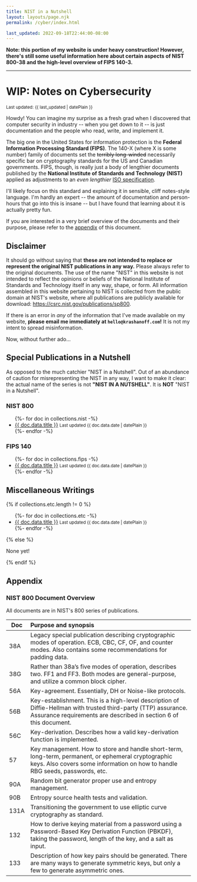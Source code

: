```yaml
---
title: NIST in a Nutshell
layout: layouts/page.njk
permalink: /cyber/index.html

last_updated: 2022-09-18T22:44:00-08:00
---
```


**Note: this portion of my website is under heavy construction! However, there's still some useful information here about certain aspects of NIST 800-38 and the high-level overview of FIPS 140-3.**

***

# WIP: Notes on Cybersecurity

<small>Last updated: <date>{{ last_updated | datePlain }}</date></small>

Howdy! You can imagine my surprise as a fresh grad when I discovered that computer security in industry -- when you get down to it -- is just documentation and the people who read, write, and implement it.

The big one in the United States for information protection is the **Federal Information Processing Standard (FIPS)**. The 140-X (where X is some number) family of documents set the ~~terribly long-winded~~ necessarily specific bar on cryptography standards for the US and Canadian governments. FIPS, though, is really just a body of lengthier documents published by the **National Institute of Standards and Technology (NIST)** applied as adjustments to an *even lengthier* [ISO specification](https://www.iso.org/standard/52906.html).

I'll likely focus on this standard and explaining it in sensible, cliff notes-style language. I'm hardly an expert -- the amount of documentation and person-hours that go into this is insane -- but I have found that learning about it is actually pretty fun.

If you are interested in a very brief overview of the documents and their purpose, please refer to the [appendix](#appendix) of this document.

## Disclaimer

It should go without saying that **these are not intended to replace or represent the original NIST publications in any way.** Please always refer to the original documents. The use of the name "NIST" in this website is not intended to reflect the opinions or beliefs of the National Institute of Standards and Technology itself in any way, shape, or form. All information assembled in this website pertaining to NIST is collected from the public domain at NIST's website, where all publications are publicly available for download: https://csrc.nist.gov/publications/sp800.

If there is an error in *any* of the information that I've made available on my website, **please email me immediately at `hello@krashanoff.com`!** It is not my intent to spread misinformation.

Now, without further ado...

## Special Publications in a Nutshell

As opposed to the much catchier "NIST in a Nutshell". Out of an abundance of caution for misrepresenting the NIST in any way, I want to make it clear: the actual name of the series is not **"NIST IN A NUTSHELL"**. It is **NOT** "NIST in a Nutshell".

### NIST 800

<ul>
  {%- for doc in collections.nist -%}
  <li>
    <a href="{{ doc.url | url }}">{{ doc.data.title }}</a>
    <small>Last updated <time>{{ doc.data.date | datePlain }}</time></small>
  </li>
  {%- endfor -%}
</ul>

### FIPS 140

<ul>
  {%- for doc in collections.fips -%}
  <li>
    <a href="{{ doc.url | url }}">{{ doc.data.title }}</a>
    <small>Last updated <time>{{ doc.data.date | datePlain }}</time></small>
  </li>
  {%- endfor -%}
</ul>

## Miscellaneous Writings

{% if collections.etc.length != 0 %}
<ul>
  {%- for doc in collections.etc -%}
  <li>
    <a href="{{ doc.url | url }}">{{ doc.data.title }}</a>
    <small>Last updated <time>{{ doc.data.date | datePlain }}</time></small>
  </li>
  {%- endfor -%}
</ul>
{% else %}
<p>None yet!</p>
{% endif %}

## Appendix

### NIST 800 Document Overview

All documents are in NIST's 800 series of publications.

Doc | Purpose and synopsis
-|:-
38A | Legacy special publication describing cryptographic modes of operation. ECB, CBC, CF, OF, and counter modes. Also contains some recommendations for padding data.
38G | Rather than 38a’s five modes of operation, describes two. FF1 and FF3. Both modes are general-purpose, and utilize a common block cipher.
56A | Key-agreement. Essentially, DH or Noise-like protocols.
56B | Key-establishment. This is a high-level description of Diffie-Hellman with trusted third-party (TTP) assurance. Assurance requirements are described in section 6 of this document.
56C | Key-derivation. Describes how a valid key-derivation function is implemented.
57 | Key management. How to store and handle short-term, long-term, permanent, or ephemeral cryptographic keys. Also covers some information on how to handle RBG seeds, passwords, etc.
90A | Random bit generator proper use and entropy management.
90B | Entropy source health tests and validation.
131A | Transitioning the government to use elliptic curve cryptography as standard.
132 | How to derive keying material from a password using a Password-Based Key Derivation Function (PBKDF), taking the password, length of the key, and a salt as input.
133 | Description of how key pairs should be generated. There are many ways to generate symmetric keys, but only a few to generate asymmetric ones.

